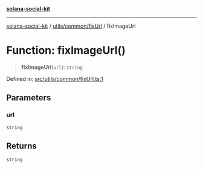 [**solana-social-kit**](../../../../README.md)

***

[solana-social-kit](../../../../README.md) / [utils/common/fixUrl](../README.md) / fixImageUrl

# Function: fixImageUrl()

> **fixImageUrl**(`url`): `string`

Defined in: [src/utils/common/fixUrl.ts:1](https://github.com/SendArcade/solana-social-starter/blob/03568260ca96ed63f77049843c721de1cb011893/src/utils/common/fixUrl.ts#L1)

## Parameters

### url

`string`

## Returns

`string`
